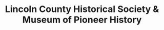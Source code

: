 ---
layout: repo
title: "Lincoln County Historical Society & Museum of Pioneer History"
id: 24234
permalink: repos/24234/
---